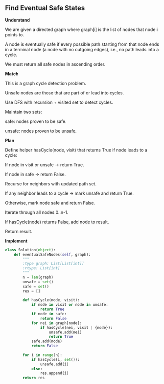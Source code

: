 ## Find Eventual Safe States
**Understand**

We are given a directed graph where graph[i] is the list of nodes that node i points to.

A node is eventually safe if every possible path starting from that node ends in a terminal node (a node with no outgoing edges), i.e., no path leads into a cycle.

We must return all safe nodes in ascending order.

**Match**

This is a graph cycle detection problem.

Unsafe nodes are those that are part of or lead into cycles.

Use DFS with recursion + visited set to detect cycles.

Maintain two sets:

safe: nodes proven to be safe.

unsafe: nodes proven to be unsafe.

**Plan**

Define helper hasCycle(node, visit) that returns True if node leads to a cycle:

If node in visit or unsafe → return True.

If node in safe → return False.

Recurse for neighbors with updated path set.

If any neighbor leads to a cycle → mark unsafe and return True.

Otherwise, mark node safe and return False.

Iterate through all nodes 0..n-1.

If hasCycle(node) returns False, add node to result.

Return result.

**Implement**
```py
class Solution(object):
    def eventualSafeNodes(self, graph):
        """
        :type graph: List[List[int]]
        :rtype: List[int]
        """
        n = len(graph)
        unsafe = set()
        safe = set()
        res = []
        
        def hasCycle(node, visit):
            if node in visit or node in unsafe:
                return True
            if node in safe:
                return False
            for nei in graph[node]:
                if hasCycle(nei, visit | {node}):
                    unsafe.add(nei)
                    return True
            safe.add(node)
            return False
        
        for i in range(n):
            if hasCycle(i, set()):
                unsafe.add(i)
            else:
                res.append(i)
        return res
```